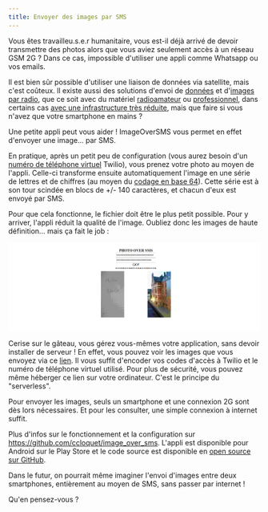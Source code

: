 ```yaml
---
title: Envoyer des images par SMS
---
```


Vous êtes travailleu.s.e.r humanitaire, vous est-il déjà arrivé de devoir transmettre des photos alors que vous aviez seulement accès à un réseau GSM 2G ? Dans ce cas, impossible d'utiliser une appli comme Whatsapp ou vos emails.

Il est bien sûr possible d'utiliser une liaison de données via satellite, mais c'est coûteux. Il existe aussi des solutions d'envoi de [données](http://www.stonepower.se/Images/WINO_ICT.pdf) et d'[images par radio](http://www.arrl.org/image-modes), que ce soit avec du matériel [radioamateur](http://www.nordichf.org/hf98/programmehf98.htm) ou [professionnel](https://www.rapidm.com/), dans certains cas [avec une infrastructure très réduite](https://gotenna.com/), mais que faire si vous n'avez que votre smartphone en mains ?

Une petite appli peut vous aider ! ImageOverSMS vous permet en effet d'envoyer une image... par SMS. 

En pratique, après un petit peu de configuration (vous aurez besoin d'un [numéro de téléphone virtuel](https://www.twilio.com/) Twilio), vous prenez votre photo au moyen de l'appli. Celle-ci transforme ensuite automatiquement l'image en une série de lettres et de chiffres (au moyen du [codage en base 64](https://fr.wikipedia.org/wiki/Base64)). Cette série est à son tour scindée en blocs de +/- 140 caractères, et chacun d'eux est envoyé par SMS.

Pour que cela fonctionne, le fichier doit être le plus petit possible. Pour y arriver, l'appli réduit la qualité de l'image. Oubliez donc les images de haute définition... mais ça fait le job :

![enter image description here](https://raw.githubusercontent.com/ccloquet/image_over_sms/master/screenshot.PNG)

Cerise sur le gâteau, vous gérez vous-mêmes votre application, sans devoir installer de serveur ! En effet, vous pouvez voir les images que vous envoyez via ce [lien](https://blog.my-poppy.eu/image_over_sms/render.html). Il vous suffit d'encoder vos codes d'accès à Twilio et le numéro de téléphone virtuel utilisé. 
Pour plus de sécurité, vous pouvez même héberger ce lien sur votre ordinateur. C'est le principe du "serverless".

Pour envoyer les images, seuls un smartphone et une connexion 2G sont dès lors nécessaires. Et pour les consulter, une simple connexion à internet suffit. 

Plus d'infos sur le fonctionnement et la configuration sur https://github.com/ccloquet/image_over_sms.
L'appli est disponible pour Android sur le Play Store et le code source est disponible en [open source sur GitHub](https://github.com/ccloquet/image_over_sms).

Dans le futur, on pourrait même imaginer l'envoi d'images entre deux smartphones, entièrement au moyen de SMS, sans passer par internet !

Qu'en pensez-vous ?


